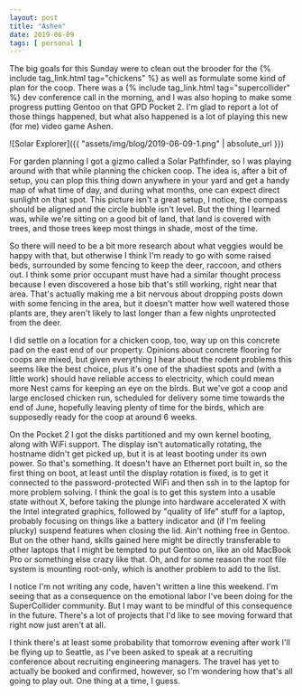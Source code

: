 ```yaml
---
layout: post
title: "Ashen"
date: 2019-06-09
tags: [ personal ]
---
```


The big goals for this Sunday were to clean out the brooder for the {% include tag_link.html tag="chickens" %} as well
as formulate some kind of plan for the coop. There was a {% include tag_link.html tag="supercollider" %} dev conference
call in the morning, and I was also hoping to make some progress putting Gentoo on that GPD Pocket 2. I'm glad to report
a lot of those things happened, but what also happened is a lot of playing this new (for me) video game Ashen.

![Solar Explorer]({{ "assets/img/blog/2019-06-09-1.png" | absolute_url }})

For garden planning I got a gizmo called a Solar Pathfinder, so I was playing around with that while planning the
chicken coop. The idea is, after a bit of setup, you can plop this thing down anywhere in your yard and get a handy map
of what time of day, and during what months, one can expect direct sunlight on that spot. This picture isn't a great
setup, I notice, the compass should be aligned and the circle bubble isn't level. But the thing I learned was, while
we're sitting on a good bit of land, that land is covered with trees, and those trees keep most things in shade, most of
the time.

So there will need to be a bit more research about what veggies would be happy with that, but otherwise I think I'm
ready to go with some raised beds, surrounded by some fencing to keep the deer, raccoon, and others out. I think some
prior occupant must have had a similar thought process because I even discovered a hose bib that's still working, right
near that area. That's actually making me a bit nervous about dropping posts down with some fencing in the area, but it
doesn't matter how well watered those plants are, they aren't likely to last longer than a few nights unprotected from
the deer.

I did settle on a location for a chicken coop, too, way up on this concrete pad on the east end of our property.
Opinions about concrete flooring for coops are mixed, but given everything I hear about the rodent problems this seems
like the best choice, plus it's one of the shadiest spots and (with a little work) should have reliable access to
electricity, which could mean more Nest cams for keeping an eye on the birds. But we've got a coop and large enclosed
chicken run, scheduled for delivery some time towards the end of June, hopefully leaving plenty of time for the birds,
which are supposedly ready for the coop at around 6 weeks.

On the Pocket 2 I got the disks partitioned and my own kernel booting, along with WiFi support. The display isn't
automatically rotating, the hostname didn't get picked up, but it is at least booting under its own power. So that's
something. It doesn't have an Ethernet port built in, so the first thing on boot, at least until the display rotation is
fixed, is to get it connected to the password-protected WiFi and then ssh in to the laptop for more problem solving. I
think the goal is to get this system into a usable state without X, before taking the plunge into hardware accelerated X
with the Intel integrated graphics, followed by "quality of life" stuff for a laptop, probably focusing on things like a
battery indicator and (if I'm feeling plucky) suspend features when closing the lid. Ain't nothing free in Gentoo. But
on the other hand, skills gained here might be directly transferable to other laptops that I might be tempted to put
Gentoo on, like an old MacBook Pro or something else crazy like that. Oh, and for some reason the root file system is
mounting root-only, which is another problem to add to the list.

I notice I'm not writing any code, haven't written a line this weekend. I'm seeing that as a consequence on the
emotional labor I've been doing for the SuperCollider community. But I may want to be mindful of this consequence in the
future. There's a lot of projects that I'd like to see moving forward that right now just aren't at all.

I think there's at least some probability that tomorrow evening after work I'll be flying up to Seattle, as I've been
asked to speak at a recruiting conference about recruiting engineering managers. The travel has yet to actually be
booked and confirmed, however, so I'm wondering how that's all going to play out. One thing at a time, I guess.

